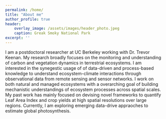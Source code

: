 ```yaml
---
permalink: /home/
title: "About me"
author_profile: true
header:
    overlay_image: /assets/images/header_photo.jpeg
    caption: Greak Smoky National Park
excerpt: ''
---
```


I am a postdoctoral researcher at UC Berkeley working with Dr. Trevor Keenan. My research broadly focuses on the monitoring and understanding of carbon and vegetation dynamics in terrestrial ecosystems. I am interested in the synegestic usage of of data-driven and process-based knowledge to understand ecosystem-climate interactions through observational data from remote sensing and sensor networks. I work on both natural and managed ecosystems with a overarching goal of building mechanistic understandings of ecosystem processes across spatial scales. My past work has mainly focused on devising novel frameworks to quantify Leaf Area Index and crop yields at high spatial resolutions over large regions. Currently, I am exploring emerging data-drive appraoches to estimate global photosynthesis.
